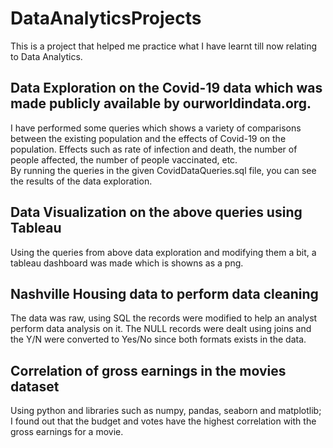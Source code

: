 # DataAnalyticsProjects

This is a project that helped me practice what I have learnt till now relating to Data Analytics. <br>
## Data Exploration on the Covid-19 data which was made publicly available by ourworldindata.org. <br>
I have performed some queries which shows a variety of comparisons between the existing population and the effects of Covid-19 on the population. Effects such as rate of infection and death, the number of people affected, the number of people vaccinated, etc. <br>
By running the queries in the given CovidDataQueries.sql file, you can see the results of the data exploration. <br>

## Data Visualization on the above queries using Tableau <br>
Using the queries from above data exploration and modifying them a bit, a tableau dashboard was made which is showns as a png.<br>

## Nashville Housing data to perform data cleaning <br>
The data was raw, using SQL the records were modified to help an analyst perform data analysis on it. The NULL records were dealt using joins and the Y/N were converted to Yes/No since both formats exists in the data. <br>

## Correlation of gross earnings in the movies dataset <br>
Using python and libraries such as numpy, pandas, seaborn and matplotlib; I found out that the budget and votes have the highest correlation with the gross earnings for a movie.
